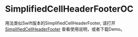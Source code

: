 # SimplifiedCellHeaderFooterOC

用法类似Swift版本的SimplifiedCellHeaderFooter, 请打开 [SimplifiedCellHeaderFooter](https://github.com/cba023/SimplifiedCellHeaderFooter) 查看使用说明，或者下载Demo。

